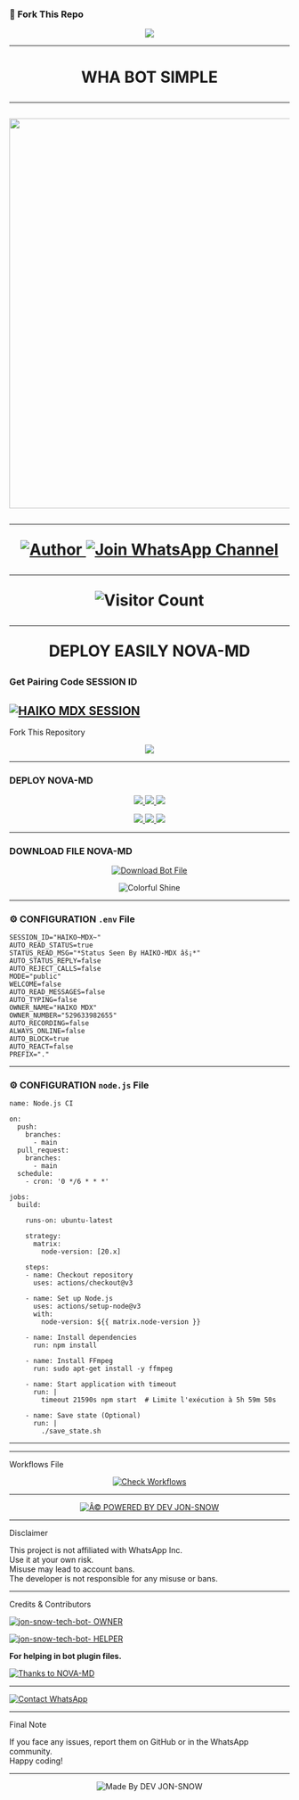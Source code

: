 ### 🚀 Fork This Repo

<p align="center">
  <a href="https://github.com/jon-snow-tech-bot/NOVA-MD/fork">
    <img src="https://img.shields.io/badge/Fork%20This-Repository-8A2BE2?style=for-the-badge&logo=github&logoColor=white" />
  </a>
</p>

---

<h1 align="center">WHA BOT SIMPLE

---

<p align="center">
  <img src="https://files.catbox.moe/q2na0o.jpg" width="700"/>
</p>

---

<p align="center">
  <a href="https://github.com/jon-snow-tech-bot">
    <img title="Author" src="https://img.shields.io/badge/Author-DEV%20JON-SNOW-ff004d?style=for-the-badge&logo=github&logoColor=white" />
  </a>
  <a href="https://whatsapp.com/channel/0029VbB2p44KWEKt0C6sx225">
    <img title="Join WhatsApp Channel" src="https://img.shields.io/badge/Join-WhatsApp%20Channel-25D366?style=for-the-badge&logo=whatsapp&logoColor=white" />
  </a>
</p>

---

<p align="center">
  <img src="https://profile-counter.glitch.me/NOVA-MD/count.svg" alt="Visitor Count" />
</p>

---

DEPLOY EASILY NOVA-MD 

### Get Pairing Code SESSION ID


[![HAIKO MDX SESSION](https://img.shields.io/badge/HAIKO%20-MDX%20SESSION-25D366?style=for-the-badge&logo=whatsapp&logoColor=white)](https://haiko-mdx-v2-session.onrender.com)
---

 Fork This Repository

 <p align="center">
  <a href="https://github.com/jon-snow-tech-bot/NOVA-MD">
    <img src="https://img.shields.io/badge/Fork%20This-Repository-8A2BE2?style=for-the-badge&logo=github&logoColor=white" />
  </a>
</p>

---

### DEPLOY NOVA-MD

<p align="center">
  <a href="https://replit.com/jon-snow-tech-bot">
    <img src="https://img.shields.io/badge/Deploy%20To%20Replit-FFA500?style=for-the-badge&logo=replit&logoColor=white" />
  </a>
  <a href="https://railway.app/new/template?template=https://github.com/jon-snow-tech-bot/NOVA-MD">
    <img src="https://img.shields.io/badge/Deploy%20To%20Railway-8B5CF6?style=for-the-badge&logo=railway&logoColor=white" />
  </a>
  <a href="https://render.com/">
    <img src="https://img.shields.io/badge/Deploy%20To%20Render-06B6D4?style=for-the-badge&logo=render&logoColor=white" />
  </a>
</p>

<p align="center">
  <a href="https://dashboard.heroku.com/new?template=https://github.com/jon-snow-tech-bot/NOVA-MD/tree/main">
    <img src="https://img.shields.io/badge/Deploy-Heroku-FF004D?style=for-the-badge&logo=heroku&logoColor=white" />
  </a>
  <a href="https://host.talkdrove.com/share-bot/82">
    <img src="https://img.shields.io/badge/Deploy-TaikDrove-6971FF?style=for-the-badge&logo=google-cloud&logoColor=white" />
  </a>
  <a href="https://app.koyeb.com/services/deploy?type=git&repository=jon-snow-tech-bot/NOVA-MD&ports=3000">
    <img src="https://img.shields.io/badge/Deploy-Koyeb-FF009D?style=for-the-badge&logo=koyeb&logoColor=white" />
  </a>
</p>

---

 ### DOWNLOAD FILE NOVA-MD

<p align="center">
  <a href="https://github.com/jon-snow-tech-bot/NOVA-MD/archive/refs/heads/main.zip">
    <img src="https://img.shields.io/badge/Download%20Bot-file-FF009D?style=for-the-badge&logo=github&logoColor=white" alt="Download Bot File" />
  </a>
</p>

<p align="center">
  <img src="https://i.imgur.com/LyHic3i.gif" alt="Colorful Shine" />
</p>

---

### ⚙️ CONFIGURATION `.env` File

```env
SESSION_ID="HAIKO~MDX~"
AUTO_READ_STATUS=true
STATUS_READ_MSG="*Status Seen By HAIKO-MDX âš¡*"
AUTO_STATUS_REPLY=false
AUTO_REJECT_CALLS=false
MODE="public"
WELCOME=false
AUTO_READ_MESSAGES=false
AUTO_TYPING=false
OWNER_NAME="HAIKO MDX"
OWNER_NUMBER="529633982655"
AUTO_RECORDING=false
ALWAYS_ONLINE=false
AUTO_BLOCK=true
AUTO_REACT=false
PREFIX="."
```
---

### ⚙️ CONFIGURATION `node.js` File

```
name: Node.js CI

on:
  push:
    branches:
      - main
  pull_request:
    branches:
      - main
  schedule:
    - cron: '0 */6 * * *'  

jobs:
  build:

    runs-on: ubuntu-latest

    strategy:
      matrix:
        node-version: [20.x]

    steps:
    - name: Checkout repository
      uses: actions/checkout@v3

    - name: Set up Node.js
      uses: actions/setup-node@v3
      with:
        node-version: ${{ matrix.node-version }}

    - name: Install dependencies
      run: npm install

    - name: Install FFmpeg
      run: sudo apt-get install -y ffmpeg

    - name: Start application with timeout
      run: |
        timeout 21590s npm start  # Limite l'exécution à 5h 59m 50s

    - name: Save state (Optional)
      run: |
        ./save_state.sh
```
---

---

 Workflows File

<p align="center">
  <a href="https://whatsapp.com/channel/0029VbB2p44KWEKt0C6sx225">
    <img src="https://img.shields.io/badge/Check-Workflows-FF004D?style=for-the-badge&logo=whatsapp&logoColor=white" alt="Check Workflows" />
  </a>
</p>

---

<p align="center">
  <a href="https://github.com/jon-snow-tech-bot">
    <img alt="Â© POWERED BY DEV JON-SNOW" src="https://img.shields.io/badge/Â©%20POWERED%20BY-DEV%20JON-SNOW-ff0000?style=for-the-badge&logo=github" />
  </a>
</p>

---

Disclaimer

This project is not affiliated with WhatsApp Inc.  
Use it at your own risk.  
Misuse may lead to account bans.  
The developer is not responsible for any misuse or bans.

---

 Credits & Contributors

> <a href="https://github.com/jon-snow-tech-bot">
  <img alt="jon-snow-tech-bot- OWNER" src="https://img.shields.io/badge/OWNER-âš¡DEV%20JON-SNOWâš¡-FF0000?style=for-the-badge&logo=github" />
</a>  

> <a href="https://github.com/jon-snow-tech-bot">
  <img alt="jon-snow-tech-bot- HELPER" src="https://img.shields.io/badge/HELPER-âš¡DEV%20JON-SNOWâš¡-00FFC6?style=for-the-badge&logo=github" />
</a>

<p><b>For helping in bot plugin files.</b></p>

<a href="https://github.com/jon-snow-tech-bot">
  <img alt="Thanks to NOVA-MD" src="https://img.shields.io/badge/Thanks_To-jon-snow-tech-bot-blueviolet?style=for-the-badge&logo=github" />
</a>

---

<a href="https://wa.me/50949100359?text=âš¡%20HELLO%20CYBER%20JON-SNOW%20DEV%20âš¡">
  <img alt="Contact WhatsApp" src="https://img.shields.io/badge/DEV-âš¡JON-SNOW%20%20 âš¡-25D366?style=for-the-badge&logo=whatsapp&logoColor=white" />
</a>

---

 Final Note

If you face any issues, report them on GitHub or in the WhatsApp community.  
Happy coding! 

---

<p align="center">
  <img alt="Made By DEV JON-SNOW" src="https://img.shields.io/badge/Made%20by-DEV JON-SNOW%20-black?style=for-the-badge&logo=github" />
</p>
